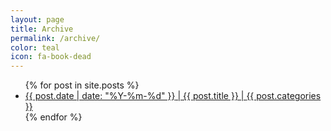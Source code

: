 ```yaml
---
layout: page
title: Archive
permalink: /archive/
color: teal
icon: fa-book-dead
---
```


<ul class="archive blurb">
{% for post in site.posts %}
    <li class="hover-{{post.color}}">
        <a class="hover-{{post.color}}" href="{{ post.url | relative_url }}">
          <span class="post-date">{{ post.date | date: "%Y-%m-%d" }}</span>
          | {{ post.title }}
          | <span class="{{post.color}}">{{ post.categories }}</span>
        </a>
    </li>
{% endfor %}
</ul>
